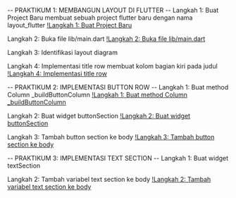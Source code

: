 -- PRAKTIKUM 1: MEMBANGUN LAYOUT DI FLUTTER --
Langkah 1: Buat Project Baru
membuat sebuah project flutter baru dengan nama layout_flutter
[!Langkah 1: Buat Project Baru](images/langkah01.png)

Langkah 2: Buka file lib/main.dart
[!Langkah 2: Buka file lib/main.dart](images/langkah02.png)

Langkah 3: Identifikasi layout diagram

Langkah 4: Implementasi title row
membuat kolom bagian kiri pada judul
[!Langkah 4: Implementasi title row](images/langkah04.png)

-- PRAKTIKUM 2: IMPLEMENTASI BUTTON ROW --
Langkah 1: Buat method Column _buildButtonColumn
[!Langkah 1: Buat method Column _buildButtonColumn](images/prak2-langkah1.png)

Langkah 2: Buat widget buttonSection
[!Langkah 2: Buat widget buttonSection](images/prak2-langkah2.png)

Langkah 3: Tambah button section ke body
[!Langkah 3: Tambah button section ke body](images/prak2-langkah3.png)


-- PRAKTIKUM 3: IMPLEMENTASI TEXT SECTION --
Langkah 1: Buat widget textSection

Langkah 2: Tambah variabel text section ke body
[!Langkah 2: Tambah variabel text section ke body](images/prak3-langkah2.png)




